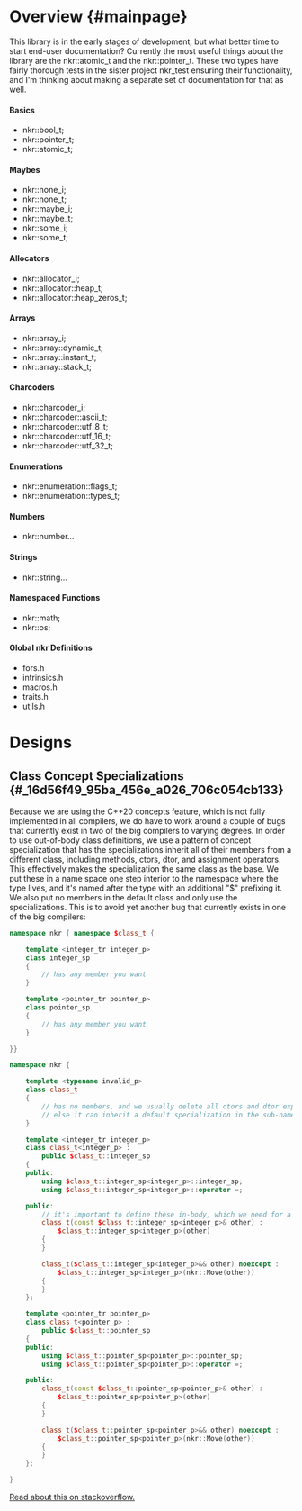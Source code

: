 # Overview {#mainpage}

This library is in the early stages of development, but what better time to start end-user documentation? Currently the most useful things about the library are the nkr::atomic_t and the nkr::pointer_t. These two types have fairly thorough tests in the sister project nkr_test ensuring their functionality, and I'm thinking about making a separate set of documentation for that as well.

#### Basics
- nkr::bool_t;
- nkr::pointer_t;
- nkr::atomic_t;

#### Maybes
- nkr::none_i;
- nkr::none_t;
- nkr::maybe_i;
- nkr::maybe_t;
- nkr::some_i;
- nkr::some_t;

#### Allocators
- nkr::allocator_i;
- nkr::allocator::heap_t;
- nkr::allocator::heap_zeros_t;

#### Arrays
- nkr::array_i;
- nkr::array::dynamic_t;
- nkr::array::instant_t;
- nkr::array::stack_t;

#### Charcoders
- nkr::charcoder_i;
- nkr::charcoder::ascii_t;
- nkr::charcoder::utf_8_t;
- nkr::charcoder::utf_16_t;
- nkr::charcoder::utf_32_t;

#### Enumerations
- nkr::enumeration::flags_t;
- nkr::enumeration::types_t;

#### Numbers
- nkr::number...

#### Strings
- nkr::string...

#### Namespaced Functions
- nkr::math;
- nkr::os;

#### Global nkr Definitions
- fors.h
- intrinsics.h
- macros.h
- traits.h
- utils.h

# Designs

## Class Concept Specializations {#_16d56f49_95ba_456e_a026_706c054cb133}

Because we are using the C++20 concepts feature, which is not fully implemented in all compilers, we do have to work around a couple of bugs that currently exist in two of the big compilers to varying degrees. In order to use out-of-body class definitions, we use a pattern of concept specialization that has the specializations inherit all of their members from a different class, including methods, ctors, dtor, and assignment operators. This effectively makes the specialization the same class as the base. We put these in a name space one step interior to the namespace where the type lives, and it's named after the type with an additional "$" prefixing it. We also put no members in the default class and only use the specializations. This is to avoid yet another bug that currently exists in one of the big compilers:

```cpp
namespace nkr { namespace $class_t {

    template <integer_tr integer_p>
    class integer_sp
    {
        // has any member you want
    }

    template <pointer_tr pointer_p>
    class pointer_sp
    {
        // has any member you want
    }

}}

namespace nkr {

    template <typename invalid_p>
    class class_t
    {
        // has no members, and we usually delete all ctors and dtor explicitly.
        // else it can inherit a default specialization in the sub-namespace.
    }

    template <integer_tr integer_p>
    class class_t<integer_p> :
        public $class_t::integer_sp
    {
    public:
        using $class_t::integer_sp<integer_p>::integer_sp;
        using $class_t::integer_sp<integer_p>::operator =;

    public:
        // it's important to define these in-body, which we need for a certain ctor condition
        class_t(const $class_t::integer_sp<integer_p>& other) :
            $class_t::integer_sp<integer_p>(other)
        {
        }

        class_t($class_t::integer_sp<integer_p>&& other) noexcept :
            $class_t::integer_sp<integer_p>(nkr::Move(other))
        {
        }
    };

    template <pointer_tr pointer_p>
    class class_t<pointer_p> :
        public $class_t::pointer_sp
    {
    public:
        using $class_t::pointer_sp<pointer_p>::pointer_sp;
        using $class_t::pointer_sp<pointer_p>::operator =;

    public:
        class_t(const $class_t::pointer_sp<pointer_p>& other) :
            $class_t::pointer_sp<pointer_p>(other)
        {
        }

        class_t($class_t::pointer_sp<pointer_p>&& other) noexcept :
            $class_t::pointer_sp<pointer_p>(nkr::Move(other))
        {
        }
    };

}
```

[Read about this on stackoverflow.](https://stackoverflow.com/questions/68589314/how-to-define-a-specialized-class-method-outside-of-class-body-in-c)
